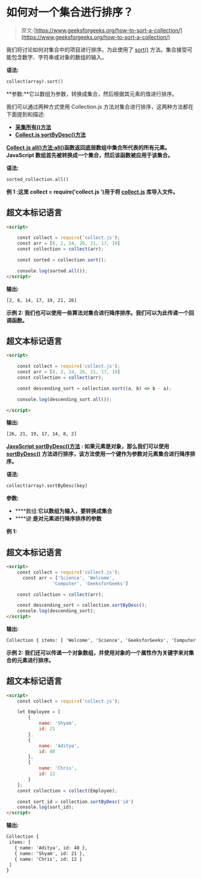 # 如何对一个集合进行排序？

> 原文:[https://www.geeksforgeeks.org/how-to-sort-a-collection/](https://www.geeksforgeeks.org/how-to-sort-a-collection/)

我们将讨论如何对集合中的项目进行排序。为此使用了 [sort()](https://www.geeksforgeeks.org/collect-js-sort-method/) 方法。集合接受可能包含数字、字符串或对象的数组的输入。

**语法:**

```html
collect(array).sort()
```

**参数:**它以数组为参数，转换成集合，然后根据其元素的值进行排序。

我们可以通过两种方式使用 Collection.js 方法对集合进行排序，这两种方法都在下面提到和描述:

*   [**采集所有()方法**](https://www.geeksforgeeks.org/collect-js-all-method/)
*   [**Collect.js sortByDesc()方法**](https://www.geeksforgeeks.org/collect-js-sortbydesc-method/)

[**Collect.js all()方法:**](https://www.geeksforgeeks.org/collect-js-all-method/)**[all()](https://www.geeksforgeeks.org/collect-js-all-method/)函数返回底层数组中集合所代表的所有元素。JavaScript 数组首先被转换成一个集合，然后该函数被应用于该集合。**

****语法:****

```html
sorted_collection.all()
```

****例 1** :这里 collect = require('collect.js ')用于将 [collect.js](https://github.com/ecrmnn/collect.js) 库导入文件。**

## **超文本标记语言**

```html
<script>

    const collect = require('collect.js'); 
    const arr = [8, 2, 14, 26, 21, 17, 19]
    const collection = collect(arr);

    const sorted = collection.sort();

    console.log(sorted.all());
</script>
```

****输出:****

```html
[2, 8, 14, 17, 19, 21, 26]
```

****示例 2:** 我们也可以使用一些算法对集合进行降序排序。我们可以为此传递一个回调函数。**

## **超文本标记语言**

```html
<script>

    const collect = require('collect.js'); 
    const arr = [8, 2, 14, 26, 21, 17, 19]
    const collection = collect(arr);

    const descending_sort = collection.sort((a, b) => b - a);

    console.log(descending_sort.all());

</script>
```

****输出:****

```html
[26, 21, 19, 17, 14, 8, 2]
```

**[**JavaScript sortByDesc()方法**](https://www.geeksforgeeks.org/collect-js-sortbydesc-method/) **:** 如果元素是对象，那么我们可以使用 [sortByDesc()](https://www.geeksforgeeks.org/collect-js-sortbydesc-method/) 方法进行排序，该方法使用一个键作为参数对元素集合进行降序排序。**

****语法:****

```html
collect(array).sortByDesc(key)
```

****参数:****

*   ****数组:**它以数组为输入，要转换成集合**
*   ****键:**是对元素进行降序排序的参数**

****例 1:****

## **超文本标记语言**

```html
<script>
    const collect = require('collect.js');
      const arr = ['Science', 'Welcome',
                 'Computer', 'GeeksforGeeks']

    const collection = collect(arr);

    const descending_sort = collection.sortByDesc();
    console.log(descending_sort);
</script>
```

****输出:****

```html
Collection { items: [ 'Welcome', 'Science', 'GeeksforGeeks', 'Computer' ] }
```

****示例 2:** 我们还可以传递一个对象数组，并使用对象的一个属性作为关键字来对集合的元素进行排序。**

## **超文本标记语言**

```html
<script>  
    const collect = require('collect.js');

    let Employee = [
        {
            name: 'Shyam',
            id: 21
        },
        {
            name: 'Aditya',
            id: 48
        },
        {
            name: 'Chris',
            id: 12
        }
    ];  
    const collection = collect(Employee);

    const sort_id = collection.sortByDesc('id')
    console.log(sort_id);
</script>
```

****输出:****

```html
Collection {
 items: [
   { name: 'Aditya', id: 48 },
   { name: 'Shyam', id: 21 },
   { name: 'Chris', id: 12 }
 ]
}
```
